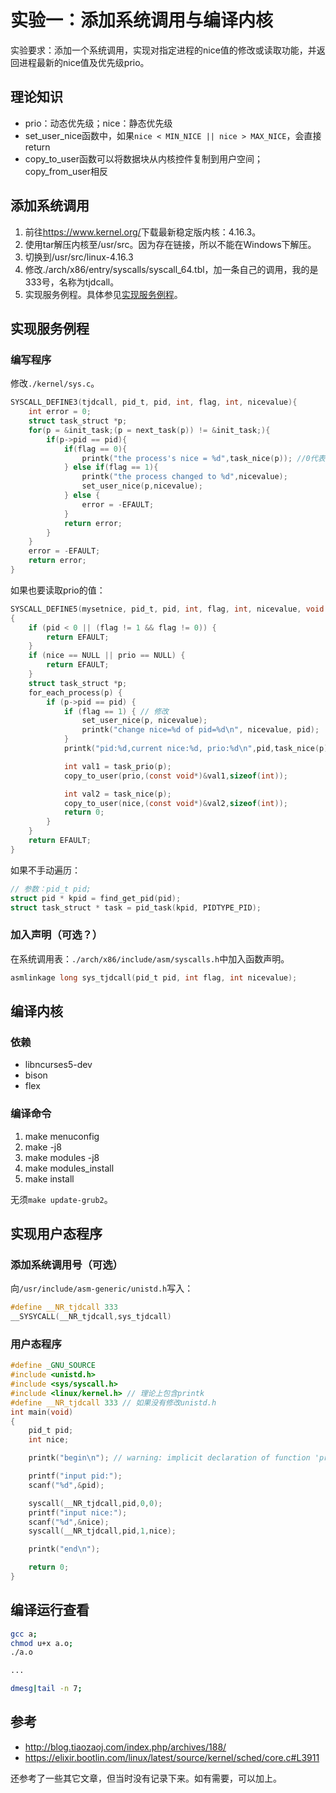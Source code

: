# 实验一：添加系统调用与编译内核

实验要求：添加一个系统调用，实现对指定进程的nice值的修改或读取功能，并返回进程最新的nice值及优先级prio。

## 理论知识

* prio：动态优先级；nice：静态优先级
* set_user_nice函数中，如果`nice < MIN_NICE || nice > MAX_NICE`，会直接return
* copy_to_user函数可以将数据块从内核控件复制到用户空间；copy_from_user相反

## 添加系统调用

1. 前往<https://www.kernel.org/>下载最新稳定版内核：4.16.3。
2. 使用tar解压内核至/usr/src。因为存在链接，所以不能在Windows下解压。
3. 切换到/usr/src/linux-4.16.3
4. 修改./arch/x86/entry/syscalls/syscall_64.tbl，加一条自己的调用，我的是333号，名称为tjdcall。
5. 实现服务例程。具体参见[实现服务例程](#实现服务例程)。

## 实现服务例程

### 编写程序

修改`./kernel/sys.c`。

```c
SYSCALL_DEFINE3(tjdcall, pid_t, pid, int, flag, int, nicevalue){
    int error = 0;
    struct task_struct *p;
    for(p = &init_task;(p = next_task(p)) != &init_task;){
        if(p->pid == pid){
            if(flag == 0){
                printk("the process's nice = %d",task_nice(p)); //0代表读取
            } else if(flag == 1){
                printk("the process changed to %d",nicevalue);
                set_user_nice(p,nicevalue);
            } else {
                error = -EFAULT;
            }
            return error;
        }
    }
    error = -EFAULT;
    return error;
}
```

如果也要读取prio的值：

```c
SYSCALL_DEFINE5(mysetnice, pid_t, pid, int, flag, int, nicevalue, void __user *, prio, void __user *, nice)
{
    if (pid < 0 || (flag != 1 && flag != 0)) {
        return EFAULT;
    }
    if (nice == NULL || prio == NULL) {
        return EFAULT;
    }
    struct task_struct *p;
    for_each_process(p) {
        if (p->pid == pid) {
            if (flag == 1) { // 修改
                set_user_nice(p, nicevalue);
                printk("change nice=%d of pid=%d\n", nicevalue, pid);
            }
            printk("pid:%d,current nice:%d, prio:%d\n",pid,task_nice(p),task_prio(p));

            int val1 = task_prio(p);
            copy_to_user(prio,(const void*)&val1,sizeof(int));

            int val2 = task_nice(p);
            copy_to_user(nice,(const void*)&val2,sizeof(int));
            return 0;
        }
    }
    return EFAULT;
}
```

如果不手动遍历：

```c
// 参数：pid_t pid;
struct pid * kpid = find_get_pid(pid);
struct task_struct * task = pid_task(kpid, PIDTYPE_PID);
```

### 加入声明（可选？）

在系统调用表：`./arch/x86/include/asm/syscalls.h`中加入函数声明。

```c
asmlinkage long sys_tjdcall(pid_t pid, int flag, int nicevalue);
```

## 编译内核

### 依赖

* libncurses5-dev
* bison
* flex

### 编译命令

1. make menuconfig
2. make -j8
3. make modules -j8
4. make modules_install
5. make install

无须`make update-grub2`。

## 实现用户态程序

### 添加系统调用号（可选）

向`/usr/include/asm-generic/unistd.h`写入：

```c
#define __NR_tjdcall 333
__SYSYCALL(__NR_tjdcall,sys_tjdcall)
```

### 用户态程序

```c
#define _GNU_SOURCE
#include <unistd.h>
#include <sys/syscall.h>
#include <linux/kernel.h> // 理论上包含printk
#define __NR_tjdcall 333 // 如果没有修改unistd.h
int main(void)
{
    pid_t pid;
    int nice;

    printk("begin\n"); // warning: implicit declaration of function 'printk'

    printf("input pid:");
    scanf("%d",&pid);

    syscall(__NR_tjdcall,pid,0,0);
    printf("input nice:");
    scanf("%d",&nice);
    syscall(__NR_tjdcall,pid,1,nice);

    printk("end\n");

    return 0;
}
```

## 编译运行查看

```bash
gcc a;
chmod u+x a.o;
./a.o

...

dmesg|tail -n 7;
```

## 参考

* <http://blog.tiaozaoj.com/index.php/archives/188/>
* <https://elixir.bootlin.com/linux/latest/source/kernel/sched/core.c#L3911>

还参考了一些其它文章，但当时没有记录下来。如有需要，可以加上。
